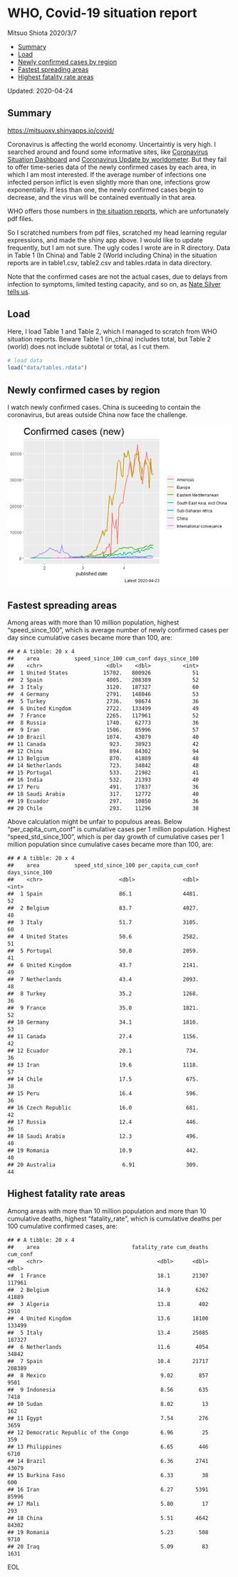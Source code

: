 WHO, Covid-19 situation report
================
Mitsuo Shiota
2020/3/7

  - [Summary](#summary)
  - [Load](#load)
  - [Newly confirmed cases by region](#newly-confirmed-cases-by-region)
  - [Fastest spreading areas](#fastest-spreading-areas)
  - [Highest fatality rate areas](#highest-fatality-rate-areas)

Updated: 2020-04-24

## Summary

<https://mitsuoxv.shinyapps.io/covid/>

Coronavirus is affecting the world economy. Uncertaintiy is very high. I
searched around and found some informative sites, like [Coronavirus
Situation
Dashboard](https://who.maps.arcgis.com/apps/opsdashboard/index.html#/c88e37cfc43b4ed3baf977d77e4a0667)
and [Coronavirus Update by
worldometer](https://www.worldometers.info/coronavirus/). But they fail
to offer time-series data of the newly confirmed cases by each area, in
which I am most interested. If the average number of infections one
infected person inflict is even slightly more than one, infections grow
exponentially. If less than one, the newly confirmed cases begin to
decrease, and the virus will be contained eventually in that area.

WHO offers those numbers in [the situation
reports](https://www.who.int/emergencies/diseases/novel-coronavirus-2019/situation-reports/),
which are unfortunately pdf files.

So I scratched numbers from pdf files, scratched my head learning
regular expressions, and made the shiny app above. I would like to
update frequently, but I am not sure. The ugly codes I wrote are in R
directory. Data in Table 1 (In China) and Table 2 (World including
China) in the situation reports are in table1.csv, table2.csv and
tables.rdata in data directory.

Note that the confirmed cases are not the actual cases, due to delays
from infection to symptoms, limited testing capacity, and so on, as
[Nate Silver tells
us](https://fivethirtyeight.com/features/coronavirus-case-counts-are-meaningless/).

## Load

Here, I load Table 1 and Table 2, which I managed to scratch from WHO
situation reports. Beware Table 1 (in\_china) includes total, but Table
2 (world) does not include subtotal or total, as I cut them.

``` r
# load data
load("data/tables.rdata")
```

## Newly confirmed cases by region

I watch newly confirmed cases. China is suceeding to contain the
coronavirus, but areas outside China now face the challenge.

![](README_files/figure-gfm/chart-1.png)<!-- -->

## Fastest spreading areas

Among areas with more than 10 million population, highest
“speed\_since\_100”, which is average number of newly confirmed cases
per day since cumulative cases became more than 100, are:

    ## # A tibble: 20 x 4
    ##    area           speed_since_100 cum_conf days_since_100
    ##    <chr>                    <dbl>    <dbl>          <int>
    ##  1 United States           15702.   800926             51
    ##  2 Spain                    4005.   208389             52
    ##  3 Italy                    3120.   187327             60
    ##  4 Germany                  2791.   148046             53
    ##  5 Turkey                   2736.    98674             36
    ##  6 United Kingdom           2722.   133499             49
    ##  7 France                   2265.   117961             52
    ##  8 Russia                   1740.    62773             36
    ##  9 Iran                     1506.    85996             57
    ## 10 Brazil                   1074.    43079             40
    ## 11 Canada                    923.    38923             42
    ## 12 China                     894.    84302             94
    ## 13 Belgium                   870.    41889             48
    ## 14 Netherlands               723.    34842             48
    ## 15 Portugal                  533.    21982             41
    ## 16 India                     532.    21393             40
    ## 17 Peru                      491.    17837             36
    ## 18 Saudi Arabia              317.    12772             40
    ## 19 Ecuador                   297.    10850             36
    ## 20 Chile                     293.    11296             38

Above calculation might be unfair to populous areas. Below
“per\_capita\_cum\_conf” is cumulative cases per 1 million population.
Highest “speed\_std\_since\_100”, which is per day growth of cumulative
cases per 1 million population since cumulative cases became more than
100, are:

    ## # A tibble: 20 x 4
    ##    area           speed_std_since_100 per_capita_cum_conf days_since_100
    ##    <chr>                        <dbl>               <dbl>          <int>
    ##  1 Spain                        86.1                4481.             52
    ##  2 Belgium                      83.7                4027.             48
    ##  3 Italy                        51.7                3105.             60
    ##  4 United States                50.6                2582.             51
    ##  5 Portugal                     50.0                2059.             41
    ##  6 United Kingdom               43.7                2141.             49
    ##  7 Netherlands                  43.4                2093.             48
    ##  8 Turkey                       35.2                1268.             36
    ##  9 France                       35.0                1821.             52
    ## 10 Germany                      34.1                1810.             53
    ## 11 Canada                       27.4                1156.             42
    ## 12 Ecuador                      20.1                 734.             36
    ## 13 Iran                         19.6                1118.             57
    ## 14 Chile                        17.5                 675.             38
    ## 15 Peru                         16.4                 596.             36
    ## 16 Czech Republic               16.0                 681.             42
    ## 17 Russia                       12.4                 446.             36
    ## 18 Saudi Arabia                 12.3                 496.             40
    ## 19 Romania                      10.9                 442.             40
    ## 20 Australia                     6.91                309.             44

## Highest fatality rate areas

Among areas with more than 10 million population and more than 10
cumulative deaths, highest “fatality\_rate”, which is cumulative deaths
per 100 cumulative confirmed cases, are:

    ## # A tibble: 20 x 4
    ##    area                             fatality_rate cum_deaths cum_conf
    ##    <chr>                                    <dbl>      <dbl>    <dbl>
    ##  1 France                                   18.1       21307   117961
    ##  2 Belgium                                  14.9        6262    41889
    ##  3 Algeria                                  13.8         402     2910
    ##  4 United Kingdom                           13.6       18100   133499
    ##  5 Italy                                    13.4       25085   187327
    ##  6 Netherlands                              11.6        4054    34842
    ##  7 Spain                                    10.4       21717   208389
    ##  8 Mexico                                    9.02        857     9501
    ##  9 Indonesia                                 8.56        635     7418
    ## 10 Sudan                                     8.02         13      162
    ## 11 Egypt                                     7.54        276     3659
    ## 12 Democratic Republic of the Congo          6.96         25      359
    ## 13 Philippines                               6.65        446     6710
    ## 14 Brazil                                    6.36       2741    43079
    ## 15 Burkina Faso                              6.33         38      600
    ## 16 Iran                                      6.27       5391    85996
    ## 17 Mali                                      5.80         17      293
    ## 18 China                                     5.51       4642    84302
    ## 19 Romania                                   5.23        508     9710
    ## 20 Iraq                                      5.09         83     1631

EOL
